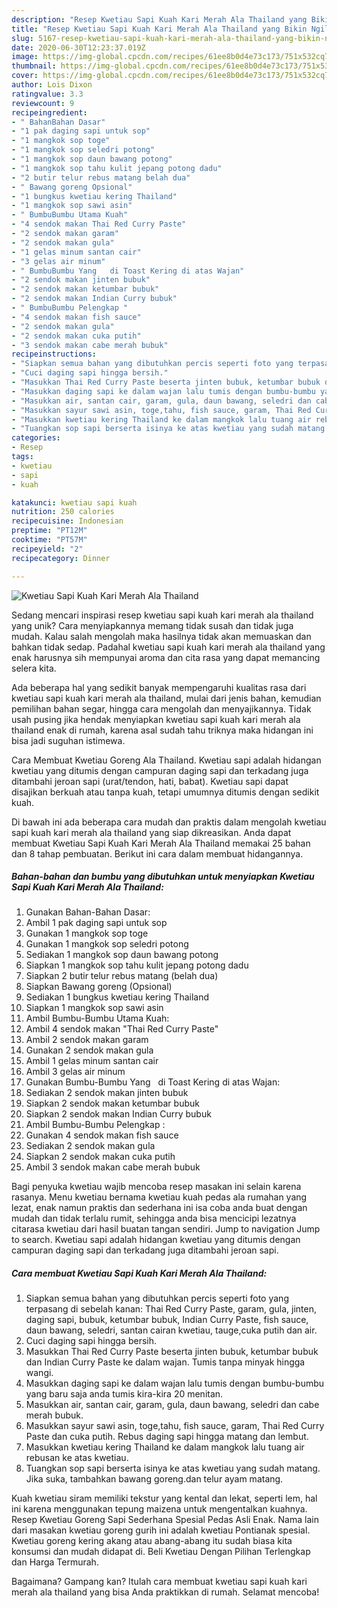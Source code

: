 ```yaml
---
description: "Resep Kwetiau Sapi Kuah Kari Merah Ala Thailand yang Bikin Ngiler"
title: "Resep Kwetiau Sapi Kuah Kari Merah Ala Thailand yang Bikin Ngiler"
slug: 5167-resep-kwetiau-sapi-kuah-kari-merah-ala-thailand-yang-bikin-ngiler
date: 2020-06-30T12:23:37.019Z
image: https://img-global.cpcdn.com/recipes/61ee8b0d4e73c173/751x532cq70/kwetiau-sapi-kuah-kari-merah-ala-thailand-foto-resep-utama.jpg
thumbnail: https://img-global.cpcdn.com/recipes/61ee8b0d4e73c173/751x532cq70/kwetiau-sapi-kuah-kari-merah-ala-thailand-foto-resep-utama.jpg
cover: https://img-global.cpcdn.com/recipes/61ee8b0d4e73c173/751x532cq70/kwetiau-sapi-kuah-kari-merah-ala-thailand-foto-resep-utama.jpg
author: Lois Dixon
ratingvalue: 3.3
reviewcount: 9
recipeingredient:
- " BahanBahan Dasar"
- "1 pak daging sapi untuk sop"
- "1 mangkok sop toge"
- "1 mangkok sop seledri potong"
- "1 mangkok sop daun bawang potong"
- "1 mangkok sop tahu kulit jepang potong dadu"
- "2 butir telur rebus matang belah dua"
- " Bawang goreng Opsional"
- "1 bungkus kwetiau kering Thailand"
- "1 mangkok sop sawi asin"
- " BumbuBumbu Utama Kuah"
- "4 sendok makan Thai Red Curry Paste"
- "2 sendok makan garam"
- "2 sendok makan gula"
- "1 gelas minum santan cair"
- "3 gelas air minum"
- " BumbuBumbu Yang   di Toast Kering di atas Wajan"
- "2 sendok makan jinten bubuk"
- "2 sendok makan ketumbar bubuk"
- "2 sendok makan Indian Curry bubuk"
- " BumbuBumbu Pelengkap "
- "4 sendok makan fish sauce"
- "2 sendok makan gula"
- "2 sendok makan cuka putih"
- "3 sendok makan cabe merah bubuk"
recipeinstructions:
- "Siapkan semua bahan yang dibutuhkan percis seperti foto yang terpasang di sebelah kanan: Thai Red Curry Paste, garam, gula, jinten, daging sapi, bubuk, ketumbar bubuk, Indian Curry Paste, fish sauce, daun bawang, seledri, santan cairan kwetiau, tauge,cuka putih dan air."
- "Cuci daging sapi hingga bersih."
- "Masukkan Thai Red Curry Paste beserta jinten bubuk, ketumbar bubuk dan Indian Curry Paste ke dalam wajan. Tumis tanpa minyak hingga wangi."
- "Masukkan daging sapi ke dalam wajan lalu tumis dengan bumbu-bumbu yang baru saja anda tumis kira-kira 20 menitan."
- "Masukkan air, santan cair, garam, gula, daun bawang, seledri dan cabe merah bubuk."
- "Masukkan sayur sawi asin, toge,tahu, fish sauce, garam, Thai Red Curry Paste dan cuka putih. Rebus daging sapi hingga matang dan lembut."
- "Masukkan kwetiau kering Thailand ke dalam mangkok lalu tuang air rebusan ke atas kwetiau."
- "Tuangkan sop sapi berserta isinya ke atas kwetiau yang sudah matang. Jika suka, tambahkan bawang goreng.dan telur ayam matang."
categories:
- Resep
tags:
- kwetiau
- sapi
- kuah

katakunci: kwetiau sapi kuah 
nutrition: 250 calories
recipecuisine: Indonesian
preptime: "PT12M"
cooktime: "PT57M"
recipeyield: "2"
recipecategory: Dinner

---
```



![Kwetiau Sapi Kuah Kari Merah Ala Thailand](https://img-global.cpcdn.com/recipes/61ee8b0d4e73c173/751x532cq70/kwetiau-sapi-kuah-kari-merah-ala-thailand-foto-resep-utama.jpg)

Sedang mencari inspirasi resep kwetiau sapi kuah kari merah ala thailand yang unik? Cara menyiapkannya memang tidak susah dan tidak juga mudah. Kalau salah mengolah maka hasilnya tidak akan memuaskan dan bahkan tidak sedap. Padahal kwetiau sapi kuah kari merah ala thailand yang enak harusnya sih mempunyai aroma dan cita rasa yang dapat memancing selera kita.

Ada beberapa hal yang sedikit banyak mempengaruhi kualitas rasa dari kwetiau sapi kuah kari merah ala thailand, mulai dari jenis bahan, kemudian pemilihan bahan segar, hingga cara mengolah dan menyajikannya. Tidak usah pusing jika hendak menyiapkan kwetiau sapi kuah kari merah ala thailand enak di rumah, karena asal sudah tahu triknya maka hidangan ini bisa jadi suguhan istimewa.

Cara Membuat Kwetiau Goreng Ala Thailand. Kwetiau sapi adalah hidangan kwetiau yang ditumis dengan campuran daging sapi dan terkadang juga ditambahi jeroan sapi (urat/tendon, hati, babat). Kwetiau sapi dapat disajikan berkuah atau tanpa kuah, tetapi umumnya ditumis dengan sedikit kuah.


Di bawah ini ada beberapa cara mudah dan praktis dalam mengolah kwetiau sapi kuah kari merah ala thailand yang siap dikreasikan. Anda dapat membuat Kwetiau Sapi Kuah Kari Merah Ala Thailand memakai 25 bahan dan 8 tahap pembuatan. Berikut ini cara dalam membuat hidangannya.

<!--inarticleads1-->

##### Bahan-bahan dan bumbu yang dibutuhkan untuk menyiapkan Kwetiau Sapi Kuah Kari Merah Ala Thailand:

1. Gunakan  Bahan-Bahan Dasar:
1. Ambil 1 pak daging sapi untuk sop
1. Gunakan 1 mangkok sop toge
1. Gunakan 1 mangkok sop seledri potong
1. Sediakan 1 mangkok sop daun bawang potong
1. Siapkan 1 mangkok sop tahu kulit jepang potong dadu
1. Siapkan 2 butir telur rebus matang (belah dua)
1. Siapkan  Bawang goreng (Opsional)
1. Sediakan 1 bungkus kwetiau kering Thailand
1. Siapkan 1 mangkok sop sawi asin
1. Ambil  Bumbu-Bumbu Utama Kuah:
1. Ambil 4 sendok makan &#34;Thai Red Curry Paste&#34;
1. Ambil 2 sendok makan garam
1. Gunakan 2 sendok makan gula
1. Ambil 1 gelas minum santan cair
1. Ambil 3 gelas air minum
1. Gunakan  Bumbu-Bumbu Yang   di Toast Kering di atas Wajan:
1. Sediakan 2 sendok makan jinten bubuk
1. Siapkan 2 sendok makan ketumbar bubuk
1. Siapkan 2 sendok makan Indian Curry bubuk
1. Ambil  Bumbu-Bumbu Pelengkap :
1. Gunakan 4 sendok makan fish sauce
1. Sediakan 2 sendok makan gula
1. Siapkan 2 sendok makan cuka putih
1. Ambil 3 sendok makan cabe merah bubuk


Bagi penyuka kwetiau wajib mencoba resep masakan ini selain karena rasanya. Menu kwetiau bernama kwetiau kuah pedas ala rumahan yang lezat, enak namun praktis dan sederhana ini isa coba anda buat dengan mudah dan tidak terlalu rumit, sehingga anda bisa mencicipi lezatnya citarasa kwetiau dari hasil buatan tangan sendiri. Jump to navigation Jump to search. Kwetiau sapi adalah hidangan kwetiau yang ditumis dengan campuran daging sapi dan terkadang juga ditambahi jeroan sapi. 

<!--inarticleads2-->

##### Cara membuat Kwetiau Sapi Kuah Kari Merah Ala Thailand:

1. Siapkan semua bahan yang dibutuhkan percis seperti foto yang terpasang di sebelah kanan: Thai Red Curry Paste, garam, gula, jinten, daging sapi, bubuk, ketumbar bubuk, Indian Curry Paste, fish sauce, daun bawang, seledri, santan cairan kwetiau, tauge,cuka putih dan air.
1. Cuci daging sapi hingga bersih.
1. Masukkan Thai Red Curry Paste beserta jinten bubuk, ketumbar bubuk dan Indian Curry Paste ke dalam wajan. Tumis tanpa minyak hingga wangi.
1. Masukkan daging sapi ke dalam wajan lalu tumis dengan bumbu-bumbu yang baru saja anda tumis kira-kira 20 menitan.
1. Masukkan air, santan cair, garam, gula, daun bawang, seledri dan cabe merah bubuk.
1. Masukkan sayur sawi asin, toge,tahu, fish sauce, garam, Thai Red Curry Paste dan cuka putih. Rebus daging sapi hingga matang dan lembut.
1. Masukkan kwetiau kering Thailand ke dalam mangkok lalu tuang air rebusan ke atas kwetiau.
1. Tuangkan sop sapi berserta isinya ke atas kwetiau yang sudah matang. Jika suka, tambahkan bawang goreng.dan telur ayam matang.


Kuah kwetiau siram memiliki tekstur yang kental dan lekat, seperti lem, hal ini karena menggunakan tepung maizena untuk mengentalkan kuahnya. Resep Kwetiau Goreng Sapi Sederhana Spesial Pedas Asli Enak. Nama lain dari masakan kwetiau goreng gurih ini adalah kwetiau Pontianak spesial. Kwetiau goreng kering akang atau abang-abang itu sudah biasa kita konsumsi dan mudah didapat di. Beli Kwetiau Dengan Pilihan Terlengkap dan Harga Termurah. 

Bagaimana? Gampang kan? Itulah cara membuat kwetiau sapi kuah kari merah ala thailand yang bisa Anda praktikkan di rumah. Selamat mencoba!
